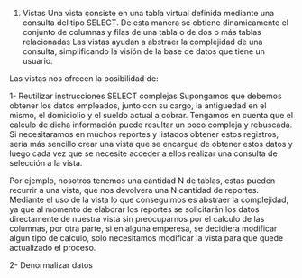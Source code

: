 1. Vistas
Una vista consiste en una tabla virtual definida mediante una consulta del tipo SELECT.
De esta manera se obtiene dinamicamente el conjunto de columnas y filas de una tabla o de dos o más tablas relacionadas
Las vistas ayudan a abstraer la complejidad de una consulta, simplificando la visión de la base de datos que tiene un usuario.

Las vistas nos ofrecen la posibilidad de:

1- Reutilizar instrucciones SELECT complejas
Supongamos que debemos obtener los datos empleados, junto con su cargo, la antiguedad en el mismo, el domiciolio y el sueldo actual a cobrar. Tengamos en cuenta que el calculo de dicha información puede resultar un poco compleja y rebuscada. Si necesitaramos en muchos reportes y listados obtener estos registros, sería más sencillo crear una vista que se encargue de obtener estos datos y luego cada vez que se necesite acceder a ellos realizar una consulta de selección a la vista.

Por ejemplo, nosotros tenemos
una cantidad N de tablas, estas pueden recurrir a una vista, que nos devolvera una N cantidad de reportes.
Mediante el uso de la vista lo que conseguimos es abstraer la complejidad, ya que al momento de elaborar los reportes se solicitarán los datos directamente de nuestra vista sin preocuparnos por el calculo de las columnas, por otra parte, si en alguna emperesa, se decidiera modificar algun tipo de calculo, solo necesitamos modificar la vista para que quede actualizado el proceso.

2- Denormalizar datos